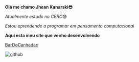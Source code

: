 **Olá me chamo Jhean Kanarski&#128526;**

*Atualmente estudo no CERC*&#128526;

*Estou aprendendo a programar em pensamento computacional*

**Aqui esta meu site que venho desenvolvendo**

[BarDoCanhadao](https://github.com/kanarski660/BarDoCanhadao.git)

![github](https://www.iugu.com/hubfs/O-que-%C3%A9-github-e-qual-a-sua-import%C3%A2ncia-para-a-programa%C3%A7%C3%A3o.jpg)
